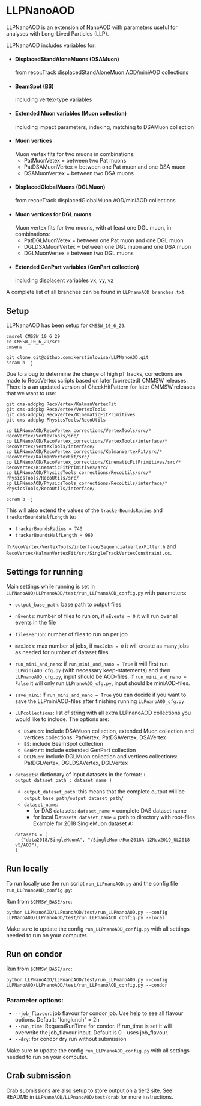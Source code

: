 # LLPNanoAOD #

LLPNanoAOD is an extension of NanoAOD with parameters useful for analyses with Long-Lived Particles (LLP).

LLPNanoAOD includes variables for:
* #### DisplacedStandAloneMuons (DSAMuon) ####
  from reco::Track displacedStandAloneMuon AOD/miniAOD collections
* #### BeamSpot (BS) ####
  including vertex-type variables
* #### Extended Muon variables (Muon collection) ####
  including impact parameters, indexing, matching to DSAMuon collection
* #### Muon vertices ####
  Muon vertex fits for two muons in combinations:
  * PatMuonVetex = between two Pat muons
  * PatDSAMuonVertex = between one Pat muon and one DSA muon
  * DSAMuonVertex = between two DSA muons
* #### DisplacedGlobalMuons (DGLMuon) ####
  from reco::Track displacedGlobalMuon AOD/miniAOD collections
* #### Muon vertices for DGL muons ####
  Muon vertex fits for two muons, with at least one DGL muon, in combinations:
  * PatDGLMuonVetex = between one Pat muon and one DGL muon
  * DGLDSAMuonVertex = between one DGL muon and one DSA muon
  * DGLMuonVertex = between two DGL muons
* #### Extended GenPart variables (GenPart collection) ####
  including displacent variables vx, vy, vz

A complete list of all branches can be found in `LLPnanoAOD_branches.txt`.

## Setup ##

LLPNanoAOD has been setup for `CMSSW_10_6_29`.

```
cmsrel CMSSW_10_6_29
cd CMSSW_10_6_29/src
cmsenv

git clone git@github.com:kerstinlovisa/LLPNanoAOD.git
scram b -j
```

Due to a bug to determine the charge of high pT tracks, corrections are made to RecoVertex scripts based on later (corrected) CMMSW releases.
There is a an updated version of CheckHitPattern for later CMMSW releases that we want to use:
```
git cms-addpkg RecoVertex/KalmanVertexFit
git cms-addpkg RecoVertex/VertexTools
git cms-addpkg RecoVertex/KinematicFitPrimitives
git cms-addpkg PhysicsTools/RecoUtils

cp LLPNanoAOD/RecoVertex_corrections/VertexTools/src/* RecoVertex/VertexTools/src/
cp LLPNanoAOD/RecoVertex_corrections/VertexTools/interface/* RecoVertex/VertexTools/interface/
cp LLPNanoAOD/RecoVertex_corrections/KalmanVertexFit/src/* RecoVertex/KalmanVertexFit/src/
cp LLPNanoAOD/RecoVertex_corrections/KinematicFitPrimitives/src/* RecoVertex/KinematicFitPrimitives/src/
cp LLPNanoAOD/PhysicsTools_corrections/RecoUtils/src/* PhysicsTools/RecoUtils/src/
cp LLPNanoAOD/PhysicsTools_corrections/RecoUtils/interface/* PhysicsTools/RecoUtils/interface/

scram b -j
```

This will also extend the values of the `trackerBoundsRadius` and `trackerBoundsHalfLength` to:
* `trackerBoundsRadius = 740` 
* `trackerBoundsHalfLength = 960`
  
In `RecoVertex/VertexTools/interface/SequencialVertexFitter.h` and `RecoVertex/KalmanVertexFit/src/SingleTrackVertexConstraint.cc`.

## Settings for running ##

Main settings while running is set in `LLPNanoAOD/LLPnanoAOD/test/run_LLPnanoAOD_config.py` with parameters:

* `output_base_path`: base path to output files
* `nEvents`: number of files to run on, if `nEvents = 0` it will run over all events in the file
* `filesPerJob`: number of files to run on per job
* `maxJobs`: max number of jobs, if `maxJobs = 0` it will create as many jobs as needed for number of dataset files
* `run_mini_and_nano`: if `run_mini_and_nano = True` it will first run `LLPminiAOD_cfg.py` (with necessary keep-statements) and then `LLPnanoAOD_cfg.py`, input should be AOD-files. if `run_mini_and_nano = False` it will only run `LLPnanoAOD_cfg.py`, input should be miniAOD-files.
* `save_mini`: if `run_mini_and_nano = True` you can decide if you want to save the LLPminiAOD-files after finishing running `LLPnanoAOD_cfg.py`
* `LLPcollections`: list of string with all extra LLPnanoAOD collections you would like to include. The options are:
  * `DSAMuon`: include DSAMuon collection, extended Muon collection and vertices collections: PatVertex, PatDSAVertex, DSAVertex
  * `BS`: include BeamSpot collection
  * `GenPart`: include extended GenPart collection
  * `DGLMuon`: include DGLMuon collection and vertices collections: PatDGLVertex, DGLDSAVertex, DGLVertex

* `datasets`: dictionary of input datasets in the format: `( output_dataset_path : dataset_name )`
  * `output_dataset_path`: this means that the complete output will be `output_base_path/output_dataset_path/`
  * `dataset_name`:
    * for DAS datasets: `dataset_name` = complete DAS dataset name
    * for local Datasets: `dataset_name` = path to directory with root-files
  Example for 2018 SingleMuon dataset A:
  ```
  datasets = (
    ("data2018/SingleMuonA", "/SingleMuon/Run2018A-12Nov2019_UL2018-v5/AOD"),
  )
  ```

## Run locally ##

To run locally use the run script `run_LLPnanoAOD.py` and the config file `run_LLPnanoAOD_config.py`:

Run from `$CMMSW_BASE/src`:
```
python LLPNanoAOD/LLPnanoAOD/test/run_LLPnanoAOD.py --config LLPNanoAOD/LLPnanoAOD/test/run_LLPnanoAOD_config.py --local
```

Make sure to update the config `run_LLPnanoAOD_config.py` with all settings needed to run on your computer.

## Run on condor ##

Run from `$CMMSW_BASE/src`:
```
python LLPNanoAOD/LLPnanoAOD/test/run_LLPnanoAOD.py --config LLPNanoAOD/LLPnanoAOD/test/run_LLPnanoAOD_config.py --condor
```

### Parameter options: ###
* `--job_flavour`: job flavour for condor job. Use help to see all flavour options. Default: "longlunch" = 2h
* `--run_time`: RequestRunTime for condor. If run_time is set it will overwrite the job_flavour input. Default is 0 - uses job_flavour.
* `--dry`: for condor dry run without submission

Make sure to update the config `run_LLPnanoAOD_config.py` with all settings needed to run on your computer.

## Crab submission ##
Crab submissions are also setup to store output on a tier2 site. See README in `LLPNanoAOD/LLPnanoAOD/test/crab` for more instructions.
